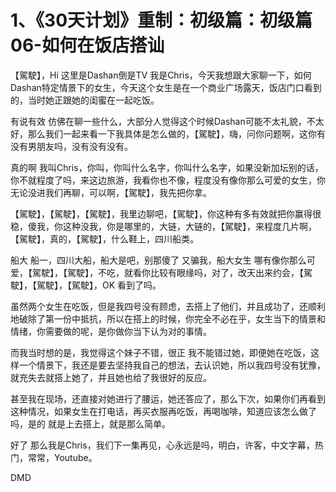 # 1、《30天计划》重制：初级篇：初级篇06-如何在饭店搭讪

【駕駛】，Hi 这里是Dashan倒是TV 我是Chris，今天我想跟大家聊一下，如何Dashan特定情景下的女生，今天这个女生是在一个商业广场露天，饭店门口看到的，当时她正跟她的闺蜜在一起吃饭。

有说有效 仿佛在聊一些什么，大部分人觉得这个时候Dashan可能不太礼貌，不太好，那么我们一起来看一下我具体是怎么做的，【駕駛】，嗨，问你问题啊，这你有没有男朋友吗，没有没有没有。

真的啊 我叫Chris，你叫，你叫什么名字，你叫什么名字，如果没新加坛别的话，你不就程度了吗，来这边旅游，我看你也不像，程度没有像你那么可爱的女生，你无论没进我们再聊，可以啊，【駕駛】，我先把你拿。

【駕駛】，【駕駛】，【駕駛】，我里边聊吧，【駕駛】，你这种有多有效就把你赢得很稳，傻我，你这种没我，你是哪里的，大链，大链的，【駕駛】，来程度几片啊，【駕駛】，真的，【駕駛】，什么鞋上，四川船类。

船大 船一，四川大船，船大是吧，别那傻了 又骗我，船大女生 哪有像你那么可爱，【駕駛】，【駕駛】，不吃，就看你比较有眼缘吗，对了，改天出来约会，【駕駛】，【駕駛】，【駕駛】，OK 看到了吗。

虽然两个女生在吃饭，但是我四号没有顾虑，去搭上了他们，并且成功了，还顺利地破除了第一份中抵抗，所以在搭上的时候，你完全不必在乎，女生当下的情景和情绪，你需要做的呢，是你做你当下认为对的事情。

而我当时想的是，我觉得这个妹子不错，很正 我不能错过她，即便她在吃饭，这样一个情景下，我还是要去坚持我自己的想法，去认识她，所以我四号没有犹豫，就充失去就搭上她了，并且她也给了我很好的反应。

甚至我在现场，还直接对她进行了腰运，她还答应了，那么下次，如果你们再看到这种情况，如果女生在打电话，再买衣服再吃饭，再喝咖啡，知道应该怎么做了吗，是的 就是上去搭上，就是那么简单。

好了 那么我是Chris，我们下一集再见，心永远是吗，明白，许客，中文字幕，热门，常常，Youtube。

DMD